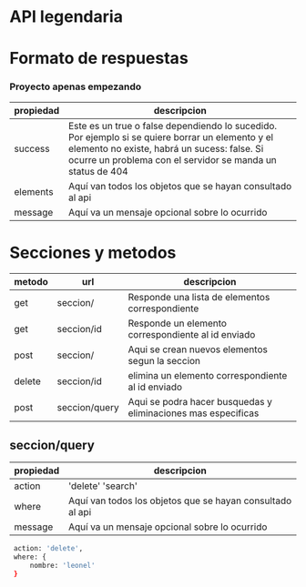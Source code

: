 # API legendaria
# Formato de respuestas
### Proyecto apenas empezando
| propiedad | descripcion |
| ------ | ------ |
| success | Este es un true o false dependiendo lo sucedido. Por ejemplo si se quiere borrar un elemento y el elemento no existe, habrá un sucess: false. Si ocurre un problema con el servidor se manda un status de 404 |
| elements | Aquí van todos los objetos que se hayan consultado al api |
| message | Aquí va un mensaje opcional sobre lo ocurrido |




# Secciones y metodos
| metodo| url | descripcion | 
|  ------  | ------ | ------ |
| get | seccion/ | Responde una lista de elementos correspondiente |
| get | seccion/id | Responde un elemento correspondiente al id enviado |
| post | seccion/ | Aqui se crean nuevos elementos segun la seccion |
| delete | seccion/id | elimina un elemento correspondiente al id enviado
| post | seccion/query | Aqui se podra hacer busquedas y eliminaciones mas especificas 

## seccion/query

| propiedad | descripcion |
| ------ | ------ |
| action | 'delete' 'search' |
| where | Aquí van todos los objetos que se hayan consultado al api |
| message | Aquí va un mensaje opcional sobre lo ocurrido |


```sh
 action: 'delete',
 where: {
     nombre: 'leonel'
 }
```
